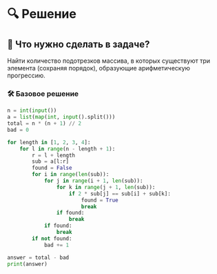 # 🔍 Решение

## 📝 Что нужно сделать в задаче?

Найти количество подотрезков массива, в которых существуют три элемента (сохраняя порядок), образующие арифметическую прогрессию.

### 🛠 Базовое решение


```python
n = int(input())
a = list(map(int, input().split()))
total = n * (n + 1) // 2
bad = 0

for length in [1, 2, 3, 4]:
    for l in range(n - length + 1):
        r = l + length
        sub = a[l:r]
        found = False
        for i in range(len(sub)):
            for j in range(i + 1, len(sub)):
                for k in range(j + 1, len(sub)):
                    if 2 * sub[j] == sub[i] + sub[k]:
                        found = True
                        break
                if found:
                    break
            if found:
                break
        if not found:
            bad += 1

answer = total - bad
print(answer)
```
